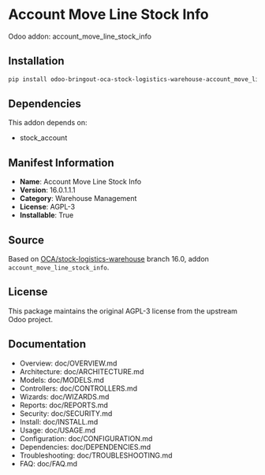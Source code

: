 # Account Move Line Stock Info

Odoo addon: account_move_line_stock_info

## Installation

```bash
pip install odoo-bringout-oca-stock-logistics-warehouse-account_move_line_stock_info
```

## Dependencies

This addon depends on:
- stock_account

## Manifest Information

- **Name**: Account Move Line Stock Info
- **Version**: 16.0.1.1.1
- **Category**: Warehouse Management
- **License**: AGPL-3
- **Installable**: True

## Source

Based on [OCA/stock-logistics-warehouse](https://github.com/OCA/stock-logistics-warehouse) branch 16.0, addon `account_move_line_stock_info`.

## License

This package maintains the original AGPL-3 license from the upstream Odoo project.

## Documentation

- Overview: doc/OVERVIEW.md
- Architecture: doc/ARCHITECTURE.md
- Models: doc/MODELS.md
- Controllers: doc/CONTROLLERS.md
- Wizards: doc/WIZARDS.md
- Reports: doc/REPORTS.md
- Security: doc/SECURITY.md
- Install: doc/INSTALL.md
- Usage: doc/USAGE.md
- Configuration: doc/CONFIGURATION.md
- Dependencies: doc/DEPENDENCIES.md
- Troubleshooting: doc/TROUBLESHOOTING.md
- FAQ: doc/FAQ.md
